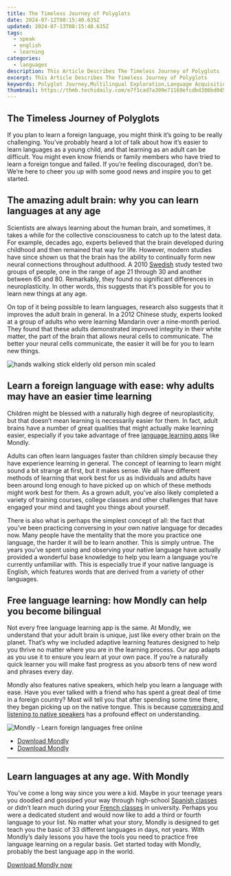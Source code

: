 ```yaml
---
title: The Timeless Journey of Polyglots
date: 2024-07-12T08:15:40.635Z
updated: 2024-07-13T08:15:40.635Z
tags:
  - speak
  - english
  - learning
categories:
  - languages
description: This Article Describes The Timeless Journey of Polyglots
excerpt: This Article Describes The Timeless Journey of Polyglots
keywords: Polyglot Journey,Multilingual Exploration,Language Acquisition Tips,Cultural Language Fluency,Bilingualism Benefits,Polyglot Lifestyle Guide,Global Communication Strategies
thumbnail: https://thmb.techidaily.com/e7f1cad7a399e71169efcdbd386bd0d5b12f456c3f589c4c694fba40159c8b6c.jpg
---
```


## The Timeless Journey of Polyglots

 If you plan to learn a foreign language, you might think it’s going to be really challenging. You’ve probably heard a lot of talk about how it’s easier to learn languages as a young child, and that learning as an adult can be difficult. You might even know friends or family members who have tried to learn a foreign tongue and failed. If you’re feeling discouraged, don’t be. We’re here to cheer you up with some good news and inspire you to get started.

## **The amazing adult brain: why you can learn languages at any age**

 Scientists are always learning about the human brain, and sometimes, it takes a while for the collective consciousness to catch up to the latest data. For example, decades ago, experts believed that the brain developed during childhood and then remained that way for life. However, modern studies have since shown us that the brain has the ability to continually form new neural connections throughout adulthood. A 2010 [Swedish](https://shop.mondly.com/affiliate.php?ACCOUNT=ATISTUDI&AFFILIATE=108875&PATH=https://www.mondly.com?AFFILIATE=108875) study tested two groups of people, one in the range of age 21 through 30 and another between 65 and 80\. Remarkably, they found no significant differences in neuroplasticity. In other words, this suggests that it’s possible for you to learn new things at any age.

 On top of it being possible to learn languages, research also suggests that it improves the adult brain in general. In a 2012 Chinese study, experts looked at a group of adults who were learning Mandarin over a nine-month period. They found that these adults demonstrated improved integrity in their white matter, the part of the brain that allows neural cells to communicate. The better your neural cells communicate, the easier it will be for you to learn new things.

![hands walking stick elderly old person min scaled](https://edge.mondly.com/blog/wp-content/uploads/2017/06/hands-walking-stick-elderly-old-person-min-scaled.jpg "Why It’s Never Too Late To Learn A Foreign Language 2")

## **Learn a foreign language with ease: why adults may have an easier time learning**

 Children might be blessed with a naturally high degree of neuroplasticity, but that doesn’t mean learning is necessarily easier for them. In fact, adult brains have a number of great qualities that might actually make learning easier, especially if you take advantage of free [language learning apps](https://shop.mondly.com/affiliate.php?ACCOUNT=ATISTUDI&AFFILIATE=108875&PATH=https://www.mondly.com?AFFILIATE=108875) like Mondly.

 Adults can often learn languages faster than children simply because they have experience learning in general. The concept of learning to learn might sound a bit strange at first, but it makes sense. We all have different methods of learning that work best for us as individuals and adults have been around long enough to have picked up on which of these methods might work best for them. As a grown adult, you’ve also likely completed a variety of training courses, college classes and other challenges that have engaged your mind and taught you things about yourself.

 There is also what is perhaps the simplest concept of all: the fact that you’ve been practicing conversing in your own native language for decades now. Many people have the mentality that the more you practice one language, the harder it will be to learn another. This is simply untrue. The years you’ve spent using and observing your native language have actually provided a wonderful base knowledge to help you learn a language you’re currently unfamiliar with. This is especially true if your native language is English, which features words that are derived from a variety of other languages.

## **Free language learning: how Mondly can help you become bilingual**

 Not every free language learning app is the same. At Mondly, we understand that your adult brain is unique, just like every other brain on the planet. That’s why we included adaptive learning features designed to help you thrive no matter where you are in the learning process. Our app adapts as you use it to ensure you learn at your own pace. If you’re a naturally quick learner you will make fast progress as you absorb tens of new word and phrases every day.

 Mondly also features native speakers, which help you learn a language with ease. Have you ever talked with a friend who has spent a great deal of time in a foreign country? Most will tell you that after spending some time there, they began picking up on the native tongue. This is because [conversing and listening to native speakers](https://shop.mondly.com/affiliate.php?ACCOUNT=ATISTUDI&AFFILIATE=108875&PATH=https://www.mondly.com?AFFILIATE=108875) has a profound effect on understanding.

![Mondly - Learn foreign languages free online](https://edge.mondly.com/blog/wp-content/uploads/2016/04/Mondly-Learn-languages-free-online-Main-Screen1.png "Why It’s Never Too Late To Learn A Foreign Language 3")

* [Download Mondly](https://www.facebook.com/sharer/sharer.php?u=https%3A%2F%2Fwww.mondly.com%2Fblog%2Fnever-late-to-learn-a-foreign-language%2F&t=Why+It%E2%80%99s+Never+Too+Late+to+Learn+a+Foreign+Language "Share on Facebook")
* [Download Mondly](https://shop.mondly.com/affiliate.php?ACCOUNT=ATISTUDI&AFFILIATE=108875&PATH=https://www.mondly.com?AFFILIATE=108875)

---

## **Learn languages at any age. With Mondly**

 You’ve come a long way since you were a kid. Maybe in your teenage years you doodled and gossiped your way through high-school [Spanish classes](https://shop.mondly.com/affiliate.php?ACCOUNT=ATISTUDI&AFFILIATE=108875&PATH=https://www.mondly.com?AFFILIATE=108875) or didn’t learn much during your [French classes](https://shop.mondly.com/affiliate.php?ACCOUNT=ATISTUDI&AFFILIATE=108875&PATH=https://www.mondly.com?AFFILIATE=108875) in university. Perhaps you were a dedicated student and would now like to add a third or fourth language to your list. No matter what your story, Mondly is designed to get teach you the basic of 33 different languages in days, not years. With Mondly’s daily lessons you have the tools you need to practice free language learning on a regular basis. Get started today with Mondly, probably the best language app in the world.

[Download Mondly now](https://adjt.mondly.com/5ixfg4k?campaign=blog-post-id-553&fallback=https%3A%2F%2Fapp.mondly.com%3Futm%5Fmedium%3Dblog%5Fblog-post-id-553%26utm%5Fsource%3Dblog-post-id-553&redirect%5Fmacos=https%3A%2F%2Fapp.mondly.com%3Futm%5Fmedium%3Dblog%5Fblog-post-id-553%26utm%5Fsource%3Dblog-post-id-553&redirect%5Fandroid=https%3A%2F%2Fplay.google.com%2Fstore%2Fapps%2Fdetails%3Fid%3Dcom.atistudios.mondly.languages%3Futm%5Fmedium%3Dblog%5Fblog-post-id-553%26utm%5Fsource%3Dblog-post-id-553&redirect%5Fios=https%3A%2F%2Fapps.apple.com%2Fapp%2Fapple-store%2Fid987873536%3Fpt%3D78954800%26ct%3Dblog-post-id-553%26mt%3D8 "Download Mondly now")

<ins class="adsbygoogle"
     style="display:block"
     data-ad-format="autorelaxed"
     data-ad-client="ca-pub-7571918770474297"
     data-ad-slot="1223367746"></ins>



<ins class="adsbygoogle"
     style="display:block"
     data-ad-client="ca-pub-7571918770474297"
     data-ad-slot="8358498916"
     data-ad-format="auto"
     data-full-width-responsive="true"></ins>




